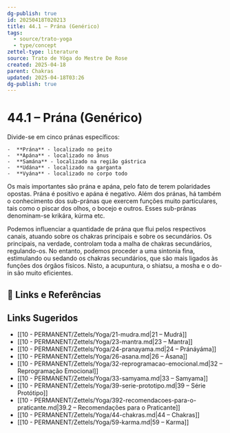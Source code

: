 ```yaml
---
dg-publish: true
id: 20250418T020213
title: 44.1 – Prána (Genérico)
tags:
  - source/trato-yoga
  - type/concept
zettel-type: literature
source: Trato de Yôga do Mestre De Rose
created: 2025-04-18
parent: Chakras
updated: 2025-04-18T03:26
dg-publish: true
---
```


# 44.1 – Prána (Genérico)

Divide-se em cinco pránas específicos:

    -  **Prána** - localizado no peito
    -  **Apána** - localizado no ânus
    -  **Samána** - localizado na região gástrica
    -  **Udána** - localizado na garganta
    -  **Vyána** - localizado no corpo todo

Os mais importantes são prána e apána, pelo fato de terem polaridades opostas. Prána é positivo e apána é negativo. Além dos pránas, há também o conhecimento dos sub-pránas que exercem funções muito particulares, tais como o piscar dos olhos, o bocejo e outros. Esses sub-pránas denominam-se krikára, kúrma etc.

Podemos influenciar a quantidade de prána que flui pelos respectivos canais, atuando sobre os chakras principais e sobre os secundários. Os principais, na verdade, controlam toda a malha de chakras secundários, regulando-os. No entanto, podemos proceder a uma sintonia fina, estimulando ou sedando os chakras secundários, que são mais ligados às funções dos órgãos físicos. Nisto, a acupuntura, o shiatsu, a mosha e o do-in são muito eficientes.

## 🔗 Links e Referências

## Links Sugeridos

- [[10 - PERMANENT/Zettels/Yoga/21-mudra.md\|21 – Mudrá]]
- [[10 - PERMANENT/Zettels/Yoga/23-mantra.md\|23 – Mantra]]
- [[10 - PERMANENT/Zettels/Yoga/24-pranayama.md\|24 – Pránáyáma]]
- [[10 - PERMANENT/Zettels/Yoga/26-asana.md\|26 – Ásana]]
- [[10 - PERMANENT/Zettels/Yoga/32-reprogramacao-emocional.md\|32 – Reprogramação Emocional]]
- [[10 - PERMANENT/Zettels/Yoga/33-samyama.md\|33 – Samyama]]
- [[10 - PERMANENT/Zettels/Yoga/39-serie-prototipo.md\|39 – Série Protótipo]]
- [[10 - PERMANENT/Zettels/Yoga/392-recomendacoes-para-o-praticante.md\|39.2 – Recomendações para o Praticante]]
- [[10 - PERMANENT/Zettels/Yoga/44-chakras.md\|44 – Chakras]]
- [[10 - PERMANENT/Zettels/Yoga/59-karma.md\|59 – Karma]]